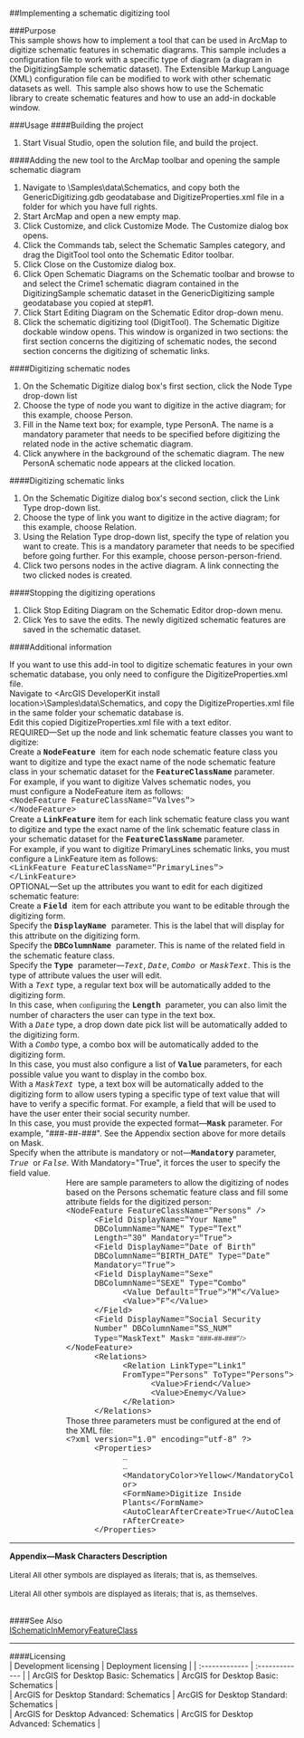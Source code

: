 ##Implementing a schematic digitizing tool

###Purpose  
This sample shows how to implement a tool that can be used in ArcMap to digitize schematic features in schematic diagrams. This sample includes a configuration file to work with a specific type of diagram (a diagram in the DigitizingSample schematic dataset). The Extensible Markup Language (XML) configuration file can be modified to work with other schematic datasets as well.  This sample also shows how to use the Schematic library to create schematic features and how to use an add-in dockable window.  


###Usage
####Building the project  
1. Start Visual Studio, open the solution file, and build the project.  

####Adding the new tool to the ArcMap toolbar and opening the sample schematic diagram  
1. Navigate to <ArcGIS DeveloperKit install location>\Samples\data\Schematics, and copy both the GenericDigitizing.gdb geodatabase and DigitizeProperties.xml file in a folder for which you have full rights.  
1. Start ArcMap and open a new empty map.  
1. Click Customize, and click Customize Mode. The Customize dialog box opens.  
1. Click the Commands tab, select the Schematic Samples category, and drag the DigitTool tool onto the Schematic Editor toolbar.  
1. Click Close on the Customize dialog box.  
1. Click Open Schematic Diagrams on the Schematic toolbar and browse to and select the Crime1 schematic diagram contained in the DigitizingSample schematic dataset in the GenericDigitizing sample geodatabase you copied at step#1.  
1. Click Start Editing Diagram on the Schematic Editor drop-down menu.  
1. Click the schematic digitizing tool (DigitTool). The Schematic Digitize dockable window opens. This window is organized in two sections: the first section concerns the digitizing of schematic nodes, the second section concerns the digitizing of schematic links.  

####Digitizing schematic nodes  
1. On the Schematic Digitize dialog box's first section, click the Node Type drop-down list  
1. Choose the type of node you want to digitize in the active diagram; for this example, choose Person.  
1. Fill in the Name text box; for example, type PersonA. The name is a mandatory parameter that needs to be specified before digitizing the related node in the active schematic diagram.  
1. Click anywhere in the background of the schematic diagram. The new PersonA schematic node appears at the clicked location.  

####Digitizing schematic links  
1. On the Schematic Digitize dialog box's second section, click the Link Type drop-down list.  
1. Choose the type of link you want to digitize in the active diagram; for this example, choose Relation.   
1. Using the Relation Type drop-down list, specify the type of relation you want to create. This is a mandatory parameter that needs to be specified before going further. For this example, choose person-person-friend.  
1. Click two persons nodes in the active diagram. A link connecting the two clicked nodes is created.  

####Stopping the digitizing operations  
1. Click Stop Editing Diagram on the Schematic Editor drop-down menu.   
1. Click Yes to save the edits. The newly digitized schematic features are saved in the schematic dataset.  





####Additional information  
<div xmlns="http://www.w3.org/1999/xhtml" xmlns:my="http://schemas.microsoft.com/office/infopath/2003/myXSD/2006-02-10T23:25:53">If you want to use this add-in tool to digitize schematic features in your own schematic database, you only need to configure the DigitizeProperties.xml file.</div>  
<div xmlns="http://www.w3.org/1999/xhtml">Navigate to &lt;ArcGIS DeveloperKit install location&gt;\Samples\data\Schematics, and copy the DigitizeProperties.xml file in the same folder your schematic database is.</div>  
<div xmlns="http://www.w3.org/1999/xhtml">Edit this copied DigitizeProperties.xml file with a text editor<font face="Calibri">.</font></div>  
<div xmlns="http://www.w3.org/1999/xhtml">REQUIRED—Set up the node and link schematic feature classes you want to digitize:</div>  
<div xmlns="http://www.w3.org/1999/xhtml">Create a <strong><font face="Courier New">NodeFeature </font></strong>item for each node schematic feature class you want to digitize and type the exact name of the node schematic feature class in your schematic dataset for the <font face="Courier New"><strong>FeatureClassName</strong></font> parameter.<br />For example, if you want to digitize Valves schematic nodes, you must configure a NodeFeature item as follows:<br /><font face="Courier New">&lt;NodeFeature FeatureClassName="Valves"&gt;<br />&lt;/NodeFeature&gt;</font></div>  
<div xmlns="http://www.w3.org/1999/xhtml">Create a <font face="Courier New"><strong>LinkFeature</strong></font> item for each link schematic feature class you want to digitize and type the exact name of the link schematic feature class in your schematic dataset for the <font face="Courier New"><strong><font face="Courier New"><strong>FeatureClassName</strong></font></strong></font> parameter.<br />For example, if you want to digitize PrimaryLines schematic links, you must configure a LinkFeature item as follows:<br /><font face="Courier New"><font face="Courier New">&lt;LinkFeature FeatureClassName="PrimaryLines"&gt;<br />&lt;/LinkFeature&gt;</font></font></div>  
<div xmlns="http://www.w3.org/1999/xhtml">OPTIONAL—Set up the attributes you want to edit for each digitized schematic feature:</div>  
<div xmlns="http://www.w3.org/1999/xhtml">Create a <strong><font face="Courier New">Field </font></strong>item for each attribute you want to be editable through the digitizing form.</div>  
<div xmlns="http://www.w3.org/1999/xhtml">Specify the <font face="Courier New"><strong>DisplayName </strong></font>parameter. This is the label that will display for this attribute on the digitizing form.</div>  
<div xmlns="http://www.w3.org/1999/xhtml">Specify the <font face="Courier New"><strong>DBColumnName </strong></font>parameter. This is name of the related field in the schematic feature class.</div>  
<div xmlns="http://www.w3.org/1999/xhtml">Specify the <font face="Courier New"><strong>Type </strong></font>parameter—<em><font face="Courier New">Text</font></em>, <font face="Courier New"><em>Date</em></font>, <font face="Courier New"><em>Combo </em></font>or <font face="Courier New"><em>MaskText</em></font>. This is the type of attribute values the user will edit.</div>  
<div xmlns="http://www.w3.org/1999/xhtml">With a <em><font face="Courier New">Text</font></em> type, a regular text box will be automatically added to the digitizing form.<br />In this case, when <font face="Calibri"><font face="Verdana">configuring </font></font>the <strong><font face="Courier New">Length </font></strong>parameter, you can also limit the number of characters the user can type in the text box.</div>  
<div xmlns="http://www.w3.org/1999/xhtml">With a <font face="Courier New"><em>Date</em></font> type, a drop down date pick list will be automatically added to the digitizing form.</div>  
<div xmlns="http://www.w3.org/1999/xhtml">With a <font face="Courier New"><em>Combo</em></font> type, a combo box will be automatically added to the digitizing form.<br />In this case, you must also configure a list of <strong><font face="Courier New">Value</font></strong> parameters, for each possible value you want to display in the combo box.</div>  
<div xmlns="http://www.w3.org/1999/xhtml">With a <font face="Courier New"><em>MaskText </em></font>type, a text box will be automatically added to the digitizing form to allow users typing a specific type of text value that will have to verify a specific format. For example, a field that will be used to have the user enter their social security number.<br />In this case, you must provide the expected format—<font face="Courier New"><strong>Mask</strong></font> parameter. For example, "###-##-###". See the Appendix section above for more details on Mask.</div>  
<div xmlns="http://www.w3.org/1999/xhtml">Specify when the attribute is mandatory or not—<font face="Courier New"><strong>Mandatory</strong></font> parameter, <font face="Courier New"><em>True</em></font>  or <em><font face="Courier New">False</font></em>. With Mandatory="True", it forces the user to specify the field value.</div>  
<div style="PADDING-LEFT: 100px" xmlns="http://www.w3.org/1999/xhtml" xmlns:my="http://schemas.microsoft.com/office/infopath/2003/myXSD/2006-02-10T23:25:53">Here are sample parameters to allow the digitizing of nodes based on the Persons schematic feature class and fill some attribute fields for the digitized person:</div>  
<div style="PADDING-LEFT: 100px" xmlns="http://www.w3.org/1999/xhtml" xmlns:my="http://schemas.microsoft.com/office/infopath/2003/myXSD/2006-02-10T23:25:53">
  <font face="Courier New">&lt;NodeFeature FeatureClassName="Persons" /&gt;</font>
</div>  
<div style="PADDING-LEFT: 150px" xmlns="http://www.w3.org/1999/xhtml" xmlns:my="http://schemas.microsoft.com/office/infopath/2003/myXSD/2006-02-10T23:25:53">
  <font face="Courier New">&lt;Field DisplayName="Your Name" DBColumnName="NAME" Type="Text" Length="30" Mandatory="True"&gt;</font>
</div>  
<div style="PADDING-LEFT: 150px" xmlns="http://www.w3.org/1999/xhtml" xmlns:my="http://schemas.microsoft.com/office/infopath/2003/myXSD/2006-02-10T23:25:53">
  <font face="Courier New">&lt;Field DisplayName="Date of Birth" DBColumnName="BIRTH_DATE" Type="Date" Mandatory="True"&gt;</font>
</div>  
<div style="PADDING-LEFT: 150px" xmlns="http://www.w3.org/1999/xhtml" xmlns:my="http://schemas.microsoft.com/office/infopath/2003/myXSD/2006-02-10T23:25:53">
  <font face="Courier New">&lt;Field DisplayName="Sexe" DBColumnName="SEXE" Type="Combo"</font>
</div>  
<div style="PADDING-LEFT: 200px" xmlns="http://www.w3.org/1999/xhtml" xmlns:my="http://schemas.microsoft.com/office/infopath/2003/myXSD/2006-02-10T23:25:53">
  <font face="Courier New">&lt;Value Default="True"&gt;"M"&lt;/Value&gt;</font>
</div>  
<div style="PADDING-LEFT: 200px" xmlns="http://www.w3.org/1999/xhtml" xmlns:my="http://schemas.microsoft.com/office/infopath/2003/myXSD/2006-02-10T23:25:53">
  <font face="Courier New">&lt;Value&gt;"F"&lt;/Value&gt;</font>
</div>  
<div style="PADDING-LEFT: 150px" xmlns="http://www.w3.org/1999/xhtml" xmlns:my="http://schemas.microsoft.com/office/infopath/2003/myXSD/2006-02-10T23:25:53">
  <font face="Courier New">&lt;/Field&gt;</font>
</div>  
<div style="PADDING-LEFT: 150px" xmlns="http://www.w3.org/1999/xhtml" xmlns:my="http://schemas.microsoft.com/office/infopath/2003/myXSD/2006-02-10T23:25:53">
  <font face="Courier New">&lt;Field DisplayName="Social Security Number" DBColumnName="SS_NUM" Type="MaskText" Mask=</font>
  <font face="Verdana"> "###-##-###"/&gt;</font>
</div>  
<div style="PADDING-LEFT: 100px" xmlns="http://www.w3.org/1999/xhtml" xmlns:my="http://schemas.microsoft.com/office/infopath/2003/myXSD/2006-02-10T23:25:53">
  <font face="Courier New">&lt;/NodeFeature&gt;</font>
</div>  
<div style="PADDING-LEFT: 150px" xmlns="http://www.w3.org/1999/xhtml" xmlns:my="http://schemas.microsoft.com/office/infopath/2003/myXSD/2006-02-10T23:25:53">
  <font face="Courier New">&lt;Relations&gt;</font>
</div>  
<div style="PADDING-LEFT: 200px" xmlns="http://www.w3.org/1999/xhtml" xmlns:my="http://schemas.microsoft.com/office/infopath/2003/myXSD/2006-02-10T23:25:53">
  <font face="Courier New">&lt;Relation LinkType="Link1" FromType="Persons" ToType="Persons"&gt;</font>
</div>  
<div style="PADDING-LEFT: 250px" xmlns="http://www.w3.org/1999/xhtml" xmlns:my="http://schemas.microsoft.com/office/infopath/2003/myXSD/2006-02-10T23:25:53">
  <font face="Courier New">&lt;Value&gt;Friend&lt;/Value&gt;</font>
</div>  
<div style="PADDING-LEFT: 250px" xmlns="http://www.w3.org/1999/xhtml" xmlns:my="http://schemas.microsoft.com/office/infopath/2003/myXSD/2006-02-10T23:25:53">
  <font face="Courier New">&lt;Value&gt;Enemy&lt;/Value&gt;</font>
</div>  
<div style="PADDING-LEFT: 200px" xmlns="http://www.w3.org/1999/xhtml" xmlns:my="http://schemas.microsoft.com/office/infopath/2003/myXSD/2006-02-10T23:25:53">
  <font face="Courier New">&lt;/Relation&gt;</font>
</div>  
<div style="PADDING-LEFT: 150px" xmlns="http://www.w3.org/1999/xhtml" xmlns:my="http://schemas.microsoft.com/office/infopath/2003/myXSD/2006-02-10T23:25:53">
  <font face="Courier New">&lt;/Relations&gt;</font>
</div>  
<div style="PADDING-LEFT: 100px" xmlns="http://www.w3.org/1999/xhtml" xmlns:my="http://schemas.microsoft.com/office/infopath/2003/myXSD/2006-02-10T23:25:53">Those three parameters must be configured at the end of the XML file:</div>  
<div style="PADDING-LEFT: 100px" xmlns="http://www.w3.org/1999/xhtml" xmlns:my="http://schemas.microsoft.com/office/infopath/2003/myXSD/2006-02-10T23:25:53">
  <font face="Courier New">&lt;?xml version="1.0" encoding="utf-8" ?&gt;</font>
</div>  
<div style="PADDING-LEFT: 150px" xmlns="http://www.w3.org/1999/xhtml" xmlns:my="http://schemas.microsoft.com/office/infopath/2003/myXSD/2006-02-10T23:25:53">
  <font face="Courier New">&lt;Properties&gt;</font>
</div>  
<div style="PADDING-LEFT: 200px" xmlns="http://www.w3.org/1999/xhtml" xmlns:my="http://schemas.microsoft.com/office/infopath/2003/myXSD/2006-02-10T23:25:53">
  <font face="Courier New">…</font>
</div>  
<div style="PADDING-LEFT: 200px" xmlns="http://www.w3.org/1999/xhtml" xmlns:my="http://schemas.microsoft.com/office/infopath/2003/myXSD/2006-02-10T23:25:53">
  <font face="Courier New">…</font>
</div>  
<div style="PADDING-LEFT: 200px" xmlns="http://www.w3.org/1999/xhtml" xmlns:my="http://schemas.microsoft.com/office/infopath/2003/myXSD/2006-02-10T23:25:53">
  <font face="Courier New">&lt;MandatoryColor&gt;Yellow<font face="Courier New">&lt;/MandatoryColor&gt;</font></font>
</div>  
<div style="PADDING-LEFT: 200px" xmlns="http://www.w3.org/1999/xhtml" xmlns:my="http://schemas.microsoft.com/office/infopath/2003/myXSD/2006-02-10T23:25:53">
  <font face="Courier New">&lt;FormName&gt;Digitize Inside Plants<font face="Courier New">&lt;/FormName&gt;</font></font>
</div>  
<div style="PADDING-LEFT: 200px" xmlns="http://www.w3.org/1999/xhtml" xmlns:my="http://schemas.microsoft.com/office/infopath/2003/myXSD/2006-02-10T23:25:53">
  <font face="Courier New">&lt;AutoClearAfterCreate&gt;True<font face="Courier New">&lt;/AutoClearAfterCreate&gt;</font></font>
</div>  
<div style="PADDING-LEFT: 150px" xmlns="http://www.w3.org/1999/xhtml" xmlns:my="http://schemas.microsoft.com/office/infopath/2003/myXSD/2006-02-10T23:25:53">
  <font face="Courier New">
    <font face="Courier New">&lt;/Properties&gt;</font>
  </font>
</div>  
<div xmlns="http://www.w3.org/1999/xhtml" xmlns:my="http://schemas.microsoft.com/office/infopath/2003/myXSD/2006-02-10T23:25:53">
  <hr tabIndex="-1" />
  <strong>Appendix—Mask Characters Description</strong>
</div>  
<div xmlns="http://www.w3.org/1999/xhtml" xmlns:my="http://schemas.microsoft.com/office/infopath/2003/myXSD/2006-02-10T23:25:53"> </div>  
<div xmlns="http://www.w3.org/1999/xhtml" xmlns:my="http://schemas.microsoft.com/office/infopath/2003/myXSD/2006-02-10T23:25:53">
  <div>
    <font size="2">Literal All other symbols are displayed as literals; that is, as themselves.</font>
  </div>
  <div> </div>
</div>  
<div xmlns="http://www.w3.org/1999/xhtml">
  <font size="2">Literal All other symbols are displayed as literals; that is, as themselves.</font>
</div>  
<div xmlns="http://www.w3.org/1999/xhtml"> </div>  


####See Also  
[ISchematicInMemoryFeatureClass](http://desktop.arcgis.com/search/?q=ISchematicInMemoryFeatureClass&p=0&language=en&product=arcobjects-sdk-dotnet&version=&n=15&collection=help)  


---------------------------------

####Licensing  
| Development licensing | Deployment licensing | 
| :------------- | :------------- | 
| ArcGIS for Desktop Basic: Schematics | ArcGIS for Desktop Basic: Schematics |  
| ArcGIS for Desktop Standard: Schematics | ArcGIS for Desktop Standard: Schematics |  
| ArcGIS for Desktop Advanced: Schematics | ArcGIS for Desktop Advanced: Schematics |  


